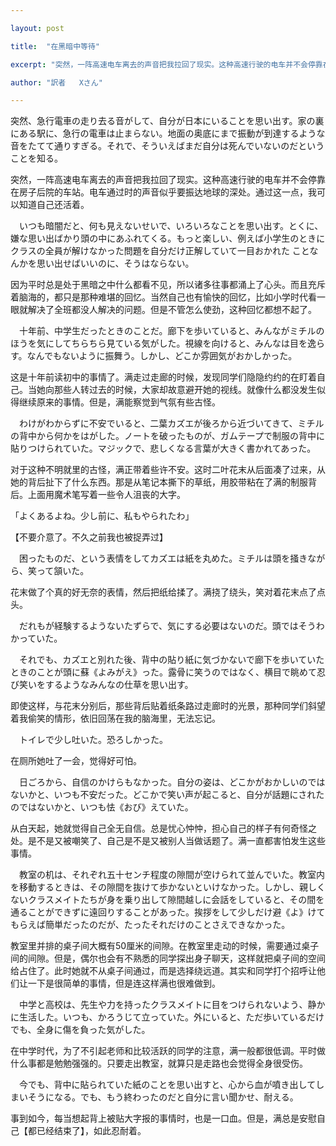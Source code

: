 ```yaml
---

layout: post

title:  "在黑暗中等待"

excerpt: "突然，一阵高速电车离去的声音把我拉回了现实。这种高速行驶的电车并不会停靠在房子后院的车站。电车通过时的声音似乎要振达地球的深处。通过这一点，我可以知道自己还活着。"

author: "訳者   Xさん"

---
```

突然、急行電車の走り去る音がして、自分が日本にいることを思い出す。家の裏にある駅に、急行の電車は止まらない。地面の奥底にまで振動が到達するような音をたてて通りすぎる。それで、そういえばまだ自分は死んでいないのだということを知る。

突然，一阵高速电车离去的声音把我拉回了现实。这种高速行驶的电车并不会停靠在房子后院的车站。电车通过时的声音似乎要振达地球的深处。通过这一点，我可以知道自己还活着。

　いつも暗闇だと、何も見えないせいで、いろいろなことを思い出す。とくに、嫌な思い出ばかり頭の中にあふれてくる。もっと楽しい、例えば小学生のときにクラスの全員が解けなかった問題を自分だけ正解していて一目おかれた ことなんかを思い出せばいいのに、そうはならない。

因为平时总是处于黑暗之中什么都看不见，所以诸多往事都涌上了心头。而且充斥着脑海的，都只是那种难堪的回忆。当然自己也有愉快的回忆，比如小学时代看一眼就解决了全班都没人解决的问题。但是不管怎么使劲，这种回忆都想不起了。

　十年前、中学生だったときのことだ。廊下を歩いていると、みんながミチルのほうを気にしてちらちら見ている気がした。視線を向けると、みんなは目を逸らす。なんでもないように振舞う。しかし、どこか雰囲気がおかしかった。

这是十年前读初中的事情了。满走过走廊的时候，发现同学们隐隐约约的在盯着自己。当她向那些人转过去的时候，大家却故意避开她的视线。就像什么都没发生似得继续原来的事情。但是，满能察觉到气氛有些古怪。

　わけがわからずに不安でいると、二葉カズエが後ろから近づいてきて、ミチルの背中から何かをはがした。ノートを破ったものが、ガムテープで制服の背中に貼りつけられていた。マジックで、悲しくなる言葉が大きく書かれてあった。

对于这种不明就里的古怪，满正带着些许不安。这时二叶花末从后面凑了过来，从她的背后扯下了什么东西。那是从笔记本撕下的草纸，用胶带粘在了满的制服背后。上面用魔术笔写着一些令人沮丧的大字。

「よくあるよね。少し前に、私もやられたわ」

【不要介意了。不久之前我也被捉弄过】

　困ったものだ、という表情をしてカズエは紙を丸めた。ミチルは頭を掻きながら、笑って頷いた。

花末做了个真的好无奈的表情，然后把纸给揉了。满挠了绕头，笑对着花末点了点头。

　だれもが経験するようないたずらで、気にする必要はないのだ。頭ではそうわかっていた。


　それでも、カズエと別れた後、背中の貼り紙に気づかないで廊下を歩いていたときのことが頭に蘇《よみがえ》った。露骨に笑うのではなく、横目で眺めて忍び笑いをするようなみんなの仕草を思い出す。

即使这样，与花末分别后，那些背后贴着纸条路过走廊时的光景，那种同学们斜望着我偷笑的情形，依旧回荡在我的脑海里，无法忘记。

　トイレで少し吐いた。恐ろしかった。

在厕所她吐了一会，觉得好可怕。

　日ごろから、自信のかけらもなかった。自分の姿は、どこかがおかしいのではないかと、いつも不安だった。どこかで笑い声が起こると、自分が話題にされたのではないかと、いつも怯《おび》えていた。

从白天起，她就觉得自己全无自信。总是忧心忡忡，担心自己的样子有何奇怪之处。是不是又被嘲笑了、自己是不是又被别人当做话题了。满一直都害怕发生这些事情。

　教室の机は、それぞれ五十センチ程度の隙間が空けられて並んでいた。教室内を移動するときは、その隙間を抜けて歩かないといけなかった。しかし、親しくないクラスメイトたちが身を乗り出して隙間越しに会話をしていると、その間を通ることができずに遠回りすることがあった。挨拶をして少しだけ避《よ》けてもらえば簡単だったのだが、たったそれだけのことさえできなかった。

教室里并排的桌子间大概有50厘米的间隙。在教室里走动的时候，需要通过桌子间的间隙。但是，偶尔也会有不熟悉的同学探出身子聊天，这样就把桌子间的空间给占住了。此时她就不从桌子间通过，而是选择绕远道。其实和同学打个招呼让他们让一下是很简单的事情，但是连这样满也很难做到。

　中学と高校は、先生や力を持ったクラスメイトに目をつけられないよう、静かに生活した。いつも、かろうじて立っていた。外にいると、ただ歩いているだけでも、全身に傷を負った気がした。

在中学时代，为了不引起老师和比较活跃的同学的注意，满一般都很低调。平时做什么事都是勉勉强强的。只要走出教室，就算只是走路也会觉得全身很受伤。

　今でも、背中に貼られていた紙のことを思い出すと、心から血が噴き出してしまいそうになる。でも、もう終わったのだと自分に言い聞かせ、耐える。

事到如今，每当想起背上被贴大字报的事情时，也是一口血。但是，满总是安慰自己【都已经结束了】，如此忍耐着。
